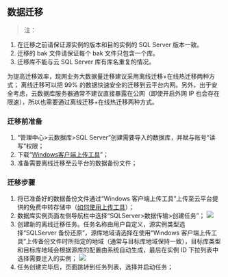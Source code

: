 ## 数据迁移
>注：
1. 在迁移之前请保证源实例的版本和目的实例的 SQL Server 版本一致。
2. 迁移的 bak 文件请保证每个 bak 文件只包含一个库。
3. 迁移库不能与云 SQL Server 库有库名重复的情况。

为提高迁移效率，现网业务大数据量迁移建议采用离线迁移+在线热迁移两种方式；
离线迁移可以把 99% 的数据快速安全的迁移到云平台内网。另外，出于安全考虑，云数据库服务器通常不建议直接暴露在公网（即使开启外网 IP 也会存在限速），所以也需要通过离线迁移+在线热迁移两种方式。
### 迁移前准备
1. “管理中心>云数据库>SQL Server”创建需要导入的数据库，并赋与账号“读写”权限；
2. 下载“[Windows客户端上传工具](http://imgcache.tcecqpoc.fsphere.cn/image/mc.qcloudimg.com/static/archive/ef1dec9f9a72cbafdc707915475a368e/upload.zip)”；
3. 准备需要离线迁移至云平台的数据备份文件；
### 迁移步骤
1. 将已准备好的数据备份文件通过“Windows 客户端上传工具”上传至云平台提供的免费中转存储中（[如何使用上传工具](/doc/product/238/6412)）；
2. 数据库实例页面左侧导航栏中选择“SQLServer>数据传输>创建任务”；
 ![](http://imgcache.tcecqpoc.fsphere.cn/image/mc.qcloudimg.com/static/img/f2286b1c42f326d93928eca0dea68508/image.png)
3. 创建新的离线迁移任务。任务名称由用户自定义，源实例类型选择“SQLServer 备份还原”，源库地域请选择在使用“Windows 客户端上传工具”上传备份文件时所指定的地域（通常与目标库地域保持一致），目标库类型和目标库地域会根据源库的配置由系统自动生成，最后在实例 ID 下拉列表中选择需要迁入的实例；
![](http://imgcache.tcecqpoc.fsphere.cn/image/mc.qcloudimg.com/static/img/fe1e33bfe1f2b51fcc7aa0f817694aba/image.png)
4. 任务创建完毕后，页面跳转到任务列表，选择并启动任务；
